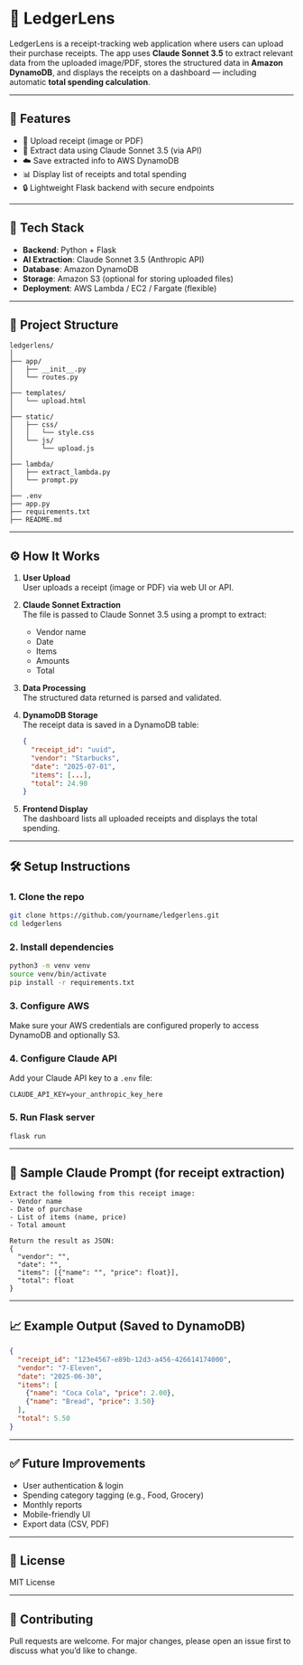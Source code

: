 
# 📘 LedgerLens

LedgerLens is a receipt-tracking web application where users can upload their purchase receipts. The app uses **Claude Sonnet 3.5** to extract relevant data from the uploaded image/PDF, stores the structured data in **Amazon DynamoDB**, and displays the receipts on a dashboard — including automatic **total spending calculation**.

---

## 🚀 Features

- 🧾 Upload receipt (image or PDF)
- 🤖 Extract data using Claude Sonnet 3.5 (via API)
- ☁️ Save extracted info to AWS DynamoDB
- 📊 Display list of receipts and total spending
- 🔒 Lightweight Flask backend with secure endpoints

---

## 🧱 Tech Stack

- **Backend**: Python + Flask  
- **AI Extraction**: Claude Sonnet 3.5 (Anthropic API)  
- **Database**: Amazon DynamoDB  
- **Storage**: Amazon S3 (optional for storing uploaded files)  
- **Deployment**: AWS Lambda / EC2 / Fargate (flexible)  

---

## 📂 Project Structure

```
ledgerlens/
│
├── app/
│   ├── __init__.py
│   └── routes.py
│
├── templates/
│   └── upload.html
│
├── static/
│   ├── css/
│   │   └── style.css
│   └── js/
│       └── upload.js
│
├── lambda/
│   ├── extract_lambda.py
│   └── prompt.py
│
├── .env
├── app.py
├── requirements.txt
├── README.md
```

---

## ⚙️ How It Works

1. **User Upload**  
   User uploads a receipt (image or PDF) via web UI or API.

2. **Claude Sonnet Extraction**  
   The file is passed to Claude Sonnet 3.5 using a prompt to extract:
   - Vendor name  
   - Date  
   - Items  
   - Amounts  
   - Total  

3. **Data Processing**  
   The structured data returned is parsed and validated.

4. **DynamoDB Storage**  
   The receipt data is saved in a DynamoDB table:
   ```json
   {
     "receipt_id": "uuid",
     "vendor": "Starbucks",
     "date": "2025-07-01",
     "items": [...],
     "total": 24.90
   }
   ```

5. **Frontend Display**  
   The dashboard lists all uploaded receipts and displays the total spending.

---

## 🛠️ Setup Instructions

### 1. Clone the repo

```bash
git clone https://github.com/yourname/ledgerlens.git
cd ledgerlens
```

### 2. Install dependencies

```bash
python3 -m venv venv
source venv/bin/activate
pip install -r requirements.txt
```

### 3. Configure AWS

Make sure your AWS credentials are configured properly to access DynamoDB and optionally S3.

### 4. Configure Claude API

Add your Claude API key to a `.env` file:

```env
CLAUDE_API_KEY=your_anthropic_key_here
```

### 5. Run Flask server

```bash
flask run
```

---

## 🧪 Sample Claude Prompt (for receipt extraction)

```
Extract the following from this receipt image:
- Vendor name
- Date of purchase
- List of items (name, price)
- Total amount

Return the result as JSON:
{
  "vendor": "",
  "date": "",
  "items": [{"name": "", "price": float}],
  "total": float
}
```

---

## 📈 Example Output (Saved to DynamoDB)

```json
{
  "receipt_id": "123e4567-e89b-12d3-a456-426614174000",
  "vendor": "7-Eleven",
  "date": "2025-06-30",
  "items": [
    {"name": "Coca Cola", "price": 2.00},
    {"name": "Bread", "price": 3.50}
  ],
  "total": 5.50
}
```

---

## ✅ Future Improvements

- User authentication & login  
- Spending category tagging (e.g., Food, Grocery)  
- Monthly reports  
- Mobile-friendly UI  
- Export data (CSV, PDF)

---

## 📄 License

MIT License

---

## 🤝 Contributing

Pull requests are welcome. For major changes, please open an issue first to discuss what you’d like to change.
